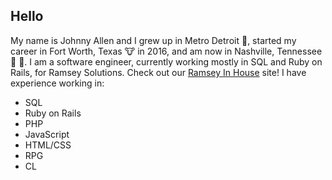 ## Hello

My name is Johnny Allen and I grew up in Metro Detroit 🚗, started my career in Fort Worth, Texas 🐮 in 2016, and am now in Nashville, Tennessee 🎵 🎸. I am a software engineer, currently working mostly in SQL and Ruby on Rails, for Ramsey Solutions. Check out our [Ramsey In House](https://www.ramseyinhouse.com/) site! 
I have experience working in:
 - SQL
 - Ruby on Rails 
 - PHP
 - JavaScript
 - HTML/CSS
 - RPG
 - CL

<!--
**john-r-r-allen/john-r-r-allen** is a ✨ _special_ ✨ repository because its `README.md` (this file) appears on your GitHub profile.

Here are some ideas to get you started:

- 🔭 I’m currently working on ...
- 🌱 I’m currently learning ...
- 👯 I’m looking to collaborate on ...
- 🤔 I’m looking for help with ...
- 💬 Ask me about ...
- 📫 How to reach me: ...
- 😄 Pronouns: ...
- ⚡ Fun fact: ...
-->
